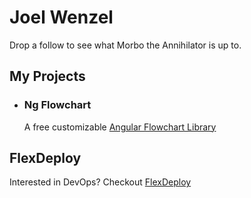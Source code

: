# Joel Wenzel

Drop a follow to see what Morbo the Annihilator is up to. 

## My Projects
- ### **Ng Flowchart**
    A free customizable [Angular Flowchart Library](https://github.com/joel-wenzel/ng-flowchart/tree/master/projects/ng-flowchart)

## FlexDeploy
Interested in DevOps? Checkout [FlexDeploy](https://flexagon.com/flexdeploy/)